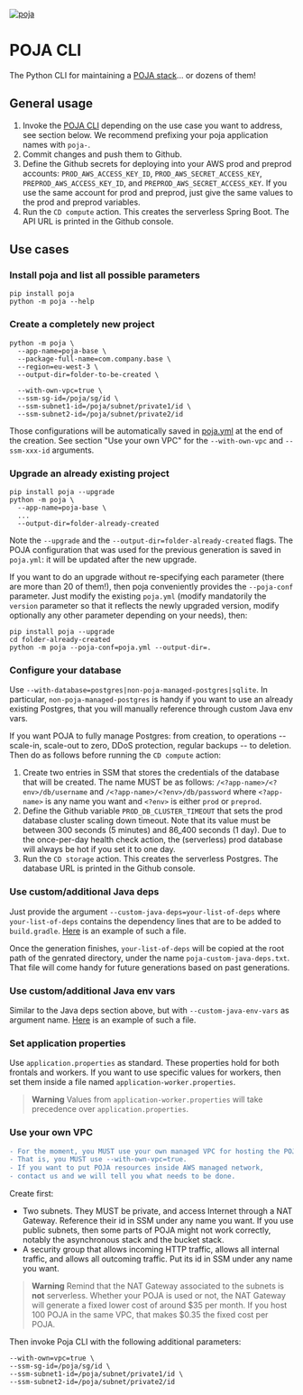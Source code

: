 [![poja](https://snyk.io/advisor/python/poja/badge.svg)](https://snyk.io/advisor/python/poja)

POJA CLI
========

The Python CLI for maintaining a [POJA stack](https://github.com/hei-school/poja)... or dozens of them!

## General usage

1. Invoke the [POJA CLI](https://pypi.org/project/poja/) depending on the use case you want to address, see section below. We recommend prefixing your poja application names with `poja-`.
2. Commit changes and push them to Github.
3. Define the Github secrets for deploying into your AWS prod and preprod accounts: `PROD_AWS_ACCESS_KEY_ID`, `PROD_AWS_SECRET_ACCESS_KEY`, `PREPROD_AWS_ACCESS_KEY_ID`, and `PREPROD_AWS_SECRET_ACCESS_KEY`. If you use the same account for prod and preprod, just give the same values to the prod and preprod variables.
4. Run the `CD compute` action. This creates the serverless Spring Boot. The API URL is printed in the Github console.

## Use cases

### Install poja and list all possible parameters

```
pip install poja
python -m poja --help
```

### Create a completely new project

```
python -m poja \
  --app-name=poja-base \
  --package-full-name=com.company.base \
  --region=eu-west-3 \
  --output-dir=folder-to-be-created \

  --with-own-vpc=true \
  --ssm-sg-id=/poja/sg/id \
  --ssm-subnet1-id=/poja/subnet/private1/id \
  --ssm-subnet2-id=/poja/subnet/private2/id
```

Those configurations will be automatically saved in [poja.yml](https://github.com/hei-school/poja-base/blob/prod/poja.yml) at the end of the creation.
See section "Use your own VPC" for the `--with-own-vpc` and `--ssm-xxx-id` arguments.

### Upgrade an already existing project

```
pip install poja --upgrade
python -m poja \
  --app-name=poja-base \
  ...
  --output-dir=folder-already-created
```
Note the `--upgrade` and the `--output-dir=folder-already-created` flags. The POJA configuration that was used for the previous generation is saved in `poja.yml`: it will be updated after the new upgrade.

If you want to do an upgrade without re-specifying each parameter (there are more than 20 of them!), then poja conveniently provides the `--poja-conf` parameter.
Just modify the existing `poja.yml`
(modify mandatorily the `version` parameter so that it reflects the newly upgraded version,
modify optionally any other parameter depending on your needs), then:
```
pip install poja --upgrade
cd folder-already-created
python -m poja --poja-conf=poja.yml --output-dir=.
```

### Configure your database

Use `--with-database=postgres|non-poja-managed-postgres|sqlite`.
In particular, `non-poja-managed-postgres` is handy if you want to use an already existing Postgres, that you will manually reference through custom Java env vars.

If you want POJA to fully manage Postgres: from creation, to operations -- scale-in, scale-out to zero, DDoS protection, regular backups -- to deletion. Then do as follows before running the `CD compute` action:

1. Create two entries in SSM that stores the credentials of the database that will be created. The name MUST be as follows: `/<?app-name>/<?env>/db/username` and `/<?app-name>/<?env>/db/password` where `<?app-name>` is any name you want and `<?env>` is either `prod` or `preprod`.
2. Define the Github variable `PROD_DB_CLUSTER_TIMEOUT` that sets the prod database cluster scaling down timeout. Note that its value must be between 300 seconds (5 minutes) and 86_400 seconds (1 day). Due to the once-per-day health check action, the (serverless) prod database will always be hot if you set it to one day.
3. Run the `CD storage` action. This creates the serverless Postgres. The database URL is printed in the Github console.

### Use custom/additional Java deps

Just provide the argument `--custom-java-deps=your-list-of-deps`
where `your-list-of-deps` contains the dependency lines that are to be added to `build.gradle`.
[Here](./custom-java-deps-aws-ses.txt) is an example of such a file.

Once the generation finishes, `your-list-of-deps` will be copied at the root path of the genrated directory,
under the name `poja-custom-java-deps.txt`.
That file will come handy for future generations based on past generations.

### Use custom/additional Java env vars

Similar to the Java deps section above, but with `--custom-java-env-vars` as argument name.
[Here](./custom-java-env-vars.txt) is an example of such a file.

### Set application properties

Use `application.properties` as standard.
These properties hold for both frontals and workers.
If you want to use specific values for workers,
then set them inside a file named `application-worker.properties`.

> **Warning**
> Values from `application-worker.properties` will take precedence over `application.properties`.


### Use your own VPC

```diff
- For the moment, you MUST use your own managed VPC for hosting the POJA generated resources.
- That is, you MUST use --with-own-vpc=true.
- If you want to put POJA resources inside AWS managed network,
- contact us and we will tell you what needs to be done.
```

Create first:
- Two subnets. They MUST be private, and access Internet through a NAT Gateway. Reference their id in SSM under any name you want. If you use public subnets, then some parts of POJA might not work correctly, notably the asynchronous stack and the bucket stack.
- A security group that allows incoming HTTP traffic, allows all internal traffic, and allows all outcoming traffic. Put its id in SSM under any name you want.

> **Warning**
> Remind that the NAT Gateway associated to the subnets is __not__ serverless.
> Whether your POJA is used or not, the NAT Gateway will generate a fixed lower cost of around $35 per month.
> If you host 100 POJA in the same VPC, that makes $0.35 the fixed cost per POJA.

Then invoke Poja CLI with the following additional parameters:
```
--with-own=vpc=true \
--ssm-sg-id=/poja/sg/id \
--ssm-subnet1-id=/poja/subnet/private1/id \
--ssm-subnet2-id=/poja/subnet/private2/id
```

